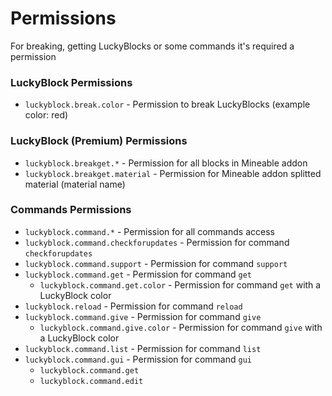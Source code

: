 # Permissions

For breaking, getting LuckyBlocks or some commands it's required a permission

### LuckyBlock Permissions
* `luckyblock.break.color` - Permission to break LuckyBlocks (example color: red)

### LuckyBlock (Premium) Permissions
* `luckyblock.breakget.*` - Permission for all blocks in Mineable addon
* `luckyblock.breakget.material` - Permission for Mineable addon splitted material (material name)

### Commands Permissions
* `luckyblock.command.*` - Permission for all commands access
* `luckyblock.command.checkforupdates` - Permission for command `checkforupdates`
* `luckyblock.command.support` - Permission for command `support`
* `luckyblock.command.get` - Permission for command `get`
    * `luckyblock.command.get.color` - Permission for command `get` with a LuckyBlock color
* `luckyblock.reload` - Permission for command `reload`
* `luckyblock.command.give` - Permission for command `give`
    * `luckyblock.command.give.color` - Permission for command `give` with a LuckyBlock color
* `luckyblock.command.list` - Permission for command `list`
* `luckyblock.command.gui` - Permission for command `gui`
    * `luckyblock.command.get`
    * `luckyblock.command.edit`
